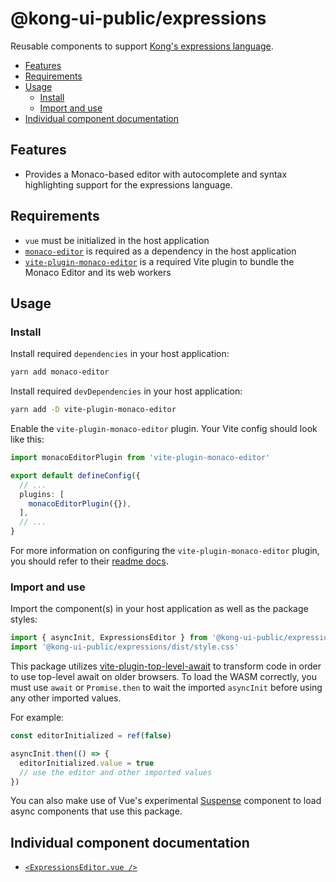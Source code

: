 # @kong-ui-public/expressions

Reusable components to support [Kong's expressions language](https://docs.konghq.com/gateway/latest/reference/expressions-language/).

- [Features](#features)
- [Requirements](#requirements)
- [Usage](#usage)
  - [Install](#install)
  - [Import and use](#import-and-use)
- [Individual component documentation](#individual-component-documentation)

## Features

- Provides a Monaco-based editor with autocomplete and syntax highlighting support for the expressions language.

## Requirements

- `vue` must be initialized in the host application
- [`monaco-editor`](https://www.npmjs.com/package/monaco-editor) is required as a dependency in the host application
- [`vite-plugin-monaco-editor`](https://www.npmjs.com/package/vite-plugin-monaco-editor) is a required Vite plugin to bundle the Monaco Editor and its web workers

## Usage

### Install

Install required `dependencies` in your host application:

```sh
yarn add monaco-editor
```

Install required `devDependencies` in your host application:

```sh
yarn add -D vite-plugin-monaco-editor
```

Enable the `vite-plugin-monaco-editor` plugin. Your Vite config should look like this:

```ts
import monacoEditorPlugin from 'vite-plugin-monaco-editor'

export default defineConfig({
  // ...
  plugins: [
    monacoEditorPlugin({}),
  ],
  // ...
}
```

For more information on configuring the `vite-plugin-monaco-editor` plugin, you should refer to their [readme docs](https://github.com/vdesjs/vite-plugin-monaco-editor/blob/master/README.md).

### Import and use

Import the component(s) in your host application as well as the package styles:

```ts
import { asyncInit, ExpressionsEditor } from '@kong-ui-public/expressions'
import '@kong-ui-public/expressions/dist/style.css'
```

This package utilizes [vite-plugin-top-level-await](https://github.com/Menci/vite-plugin-top-level-await) to transform code in order to use top-level await on older browsers. To load the WASM correctly, you must use `await` or `Promise.then` to wait the imported `asyncInit` before using any other imported values. 

For example:

```ts
const editorInitialized = ref(false)

asyncInit.then(() => {
  editorInitialized.value = true
  // use the editor and other imported values
})
```

You can also make use of Vue's experimental [Suspense](https://vuejs.org/guide/built-ins/suspense.html) component to load async components that use this package.

## Individual component documentation

- [`<ExpressionsEditor.vue />`](docs/expressions-editor.md)
